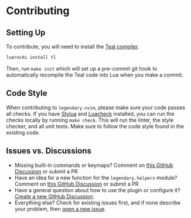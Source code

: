 # Contributing

## Setting Up

To contribute, you will need to install the [Teal compiler](https://github.com/teal-language/tl).

```sh
luarocks install tl
```

Then, run `make init` which will set up a pre-commit git hook to automatically recompile the Teal code
into Lua when you make a commit.

## Code Style

When contributing to `legendary.nvim`, please make sure your code passes all checks.
If you have [Stylua](https://github.com/johnnymorganz/stylua) and [Luacheck](https://github.com/mpeterv/luacheck)
installed, you can run the checks locally by running `make check`. This will run the linter, the style checker,
and all unit tests. Make sure to follow the code style found in the existing code.

## Issues vs. Discussions

- Missing built-in commands or keymaps? Comment on [this GitHub Discussion](https://github.com/mrjones2014/legendary.nvim/discussions/89) or submit a PR
- Have an idea for a new function for the `legendary.helpers` module? Comment on [this GitHub Discussion](https://github.com/mrjones2014/legendary.nvim/discussions/90) or submit a PR
- Have a general question about how to use the plugin or configure it? [Create a new GitHub Discussion](https://github.com/mrjones2014/legendary.nvim/discussions/new).
- Everything else? Check for existing issues first, and if none describe your problem, then [open a new issue](https://github.com/mrjones2014/legendary.nvim/issues/new/choose).
